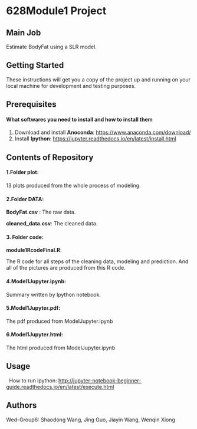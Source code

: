# 628Module1 Project

## Main Job
   Estimate BodyFat using a SLR model.
## Getting Started
   These instructions will get you a copy of the project up and running on your local machine for development and testing purposes.

## Prerequisites
#### What softwares you need to install and how to install them
1. Download and install **Anoconda**:  https://www.anaconda.com/download/
2. Install **Ipython**:  https://jupyter.readthedocs.io/en/latest/install.html
         
        
## Contents of Repository
#### 1.Folder plot: 

   13 plots produced from the whole process of modeling.
  
#### 2.Folder DATA: 

   **BodyFat.csv** : The raw data.
  
   **cleaned_data.csv**: The cleaned data.
        
#### 3. Folder code:

   **module1RcodeFinal.R**: 
   
   The R code for all steps of the cleaning data, modeling and prediction. And all of the pictures are produced from this R code.
  
#### 4.Model1Jupyter.ipynb:

   Summary written by Ipython notebook.
        
#### 5.Model1Jupyter.pdf:

   The pdf produced from ModelJupyter.ipynb     
        
#### 6.Model1Jupyter.html:

   The html produced from ModelJupyter.ipynb         
  
## Usage

   How to run ipython: http://jupyter-notebook-beginner-guide.readthedocs.io/en/latest/execute.html 


## Authors

   Wed-Group6: Shaodong Wang, Jing Guo, Jiayin Wang, Wenqin Xiong
